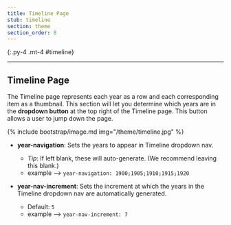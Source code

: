 ```yaml
---
title: Timeline Page
stub: timeline
section: theme
section_order: 8
---
```


{:.py-4 .mt-4 #timeline}
***


## Timeline Page
The Timeline page represents each year as a row and each corresponding item as a thumbnail. This section will let you determine which years are in the **dropdown button** at the top right of the Timeline page. This button allows a user to jump down the page.

{% include bootstrap/image.md img="/theme/timeline.jpg" %}

- **year-navigation**: Sets the years to appear in Timeline dropdown nav. 
	- *Tip*: If left blank, these will auto-generate. (We recommend leaving this blank.)
	- example --> `year-navigation: 1900;1905;1910;1915;1920`

- **year-nav-increment**: Sets the increment at which the years in the Timeline dropdown nav are automatically generated. 
	- Default: `5`
	- example --> `year-nav-increment: 7`